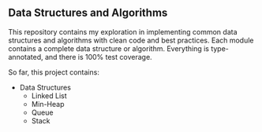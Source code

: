 ## Data Structures and Algorithms
This repository contains my exploration in implementing common data structures and algorithms with clean code and best practices. Each module contains a complete data structure or algorithm. Everything is type-annotated, and there is 100% test coverage.

So far, this project contains:
 - Data Structures
    - Linked List
    - Min-Heap
    - Queue
    - Stack
